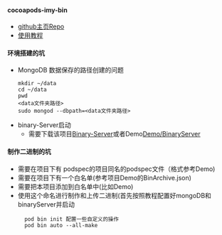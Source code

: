 #### cocoapods-imy-bin
 - [github主页Repo](https://github.com/MeetYouDevs/cocoapods-imy-bin)
 - [使用教程](https://github.com/MeetYouDevs/cocoapods-imy-bin/blob/master/%E4%BD%BF%E7%94%A8%E6%95%99%E7%A8%8B.md)
#### 环境搭建的坑
 - MongoDB 数据保存的路径创建的问题
   ```shell
   mkdir ~/data 
   cd ~/data
   pwd
   <data文件夹路径>
   sudo mongod --dbpath=<data文件夹路径>
   ```
 - binary-Server启动
   - 需要下载该项目[Binary-Server](https://github.com/su350380433/binary-server)或者Demo[Demo/BinaryServer](https://github.com/su350380433/cocoapods-imy-bin-demo)
#### 制作二进制的坑
  - 需要在项目下有 podspec的项目同名的podspec文件（格式参考Demo)
  - 需要在项目下有一个白名单(参考项目Demo的BinArchive.json)
  - 需要把本项目添加到白名单中(比如Demo)
  - 使用这个命名进行制作和上传二进制(首先按照教程配置好mongoDB和binaryServer并启动
    ```shell
      pod bin init 配置一些自定义的操作
      pod bin auto --all-make
    ```
